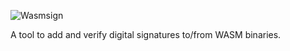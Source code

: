 ![Wasmsign](https://raw.github.com/jedisct1/wasmsign2/master/logo.png)

A tool to add and verify digital signatures to/from WASM binaries.
